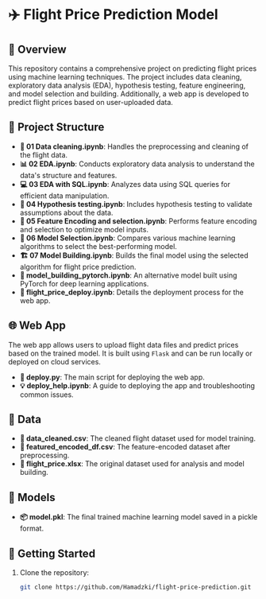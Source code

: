 # ✈️ Flight Price Prediction Model

## 🌟 Overview
This repository contains a comprehensive project on predicting flight prices using machine learning techniques. The project includes data cleaning, exploratory data analysis (EDA), hypothesis testing, feature engineering, and model selection and building. Additionally, a web app is developed to predict flight prices based on user-uploaded data.

## 📂 Project Structure
- **🧹 01 Data cleaning.ipynb**: Handles the preprocessing and cleaning of the flight data.
- **📊 02 EDA.ipynb**: Conducts exploratory data analysis to understand the data's structure and features.
- **💻 03 EDA with SQL.ipynb**: Analyzes data using SQL queries for efficient data manipulation.
- **🧠 04 Hypothesis testing.ipynb**: Includes hypothesis testing to validate assumptions about the data.
- **🔧 05 Feature Encoding and selection.ipynb**: Performs feature encoding and selection to optimize model inputs.
- **🤖 06 Model Selection.ipynb**: Compares various machine learning algorithms to select the best-performing model.
- **🏗️ 07 Model Building.ipynb**: Builds the final model using the selected algorithm for flight price prediction.
- **🧠 model_building_pytorch.ipynb**: An alternative model built using PyTorch for deep learning applications.
- **🚀 flight_price_deploy.ipynb**: Details the deployment process for the web app.

## 🌐 Web App
The web app allows users to upload flight data files and predict prices based on the trained model. It is built using `Flask` and can be run locally or deployed on cloud services.

- **📜 deploy.py**: The main script for deploying the web app.
- **💡 deploy_help.ipynb**: A guide to deploying the app and troubleshooting common issues.

## 📁 Data
- **🧹 data_cleaned.csv**: The cleaned flight dataset used for model training.
- **🔑 featured_encoded_df.csv**: The feature-encoded dataset after preprocessing.
- **📄 flight_price.xlsx**: The original dataset used for analysis and model building.

## 🤖 Models
- **📦 model.pkl**: The final trained machine learning model saved in a pickle format.

## 🚀 Getting Started
1. Clone the repository:
   ```bash
   git clone https://github.com/Hamadzki/flight-price-prediction.git
